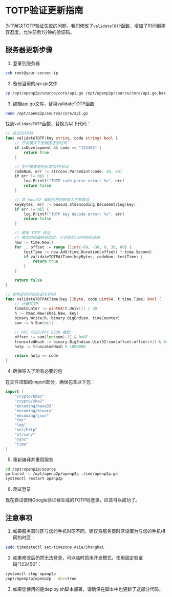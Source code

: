 # TOTP验证更新指南

为了解决TOTP验证失败的问题，我们修改了`validateTOTP`函数，增加了时间偏移容忍度，允许前后1分钟的验证码。

## 服务器更新步骤

1. 登录到服务器

```bash
ssh root@your-server-ip
```

2. 备份当前的api.go文件

```bash
cp /opt/openp2p/source/core/api.go /opt/openp2p/source/core/api.go.bak
```

3. 编辑api.go文件，替换validateTOTP函数

```bash
nano /opt/openp2p/source/core/api.go
```

找到`validateTOTP`函数，替换为以下代码：

```go
// 验证TOTP码
func validateTOTP(key string, code string) bool {
	// 开发模式下使用固定验证码
	if isDevelopment && code == "123456" {
		return true
	}

	// 生产模式使用标准TOTP验证
	codeNum, err := strconv.ParseUint(code, 10, 64)
	if err != nil {
		log.Printf("TOTP code parse error: %v", err)
		return false
	}

	// 将 base32 编码的密钥转换为字节数组
	keyBytes, err := base32.StdEncoding.DecodeString(key)
	if err != nil {
		log.Printf("TOTP key decode error: %v", err)
		return false
	}

	// 使用 TOTP 验证
	// 增加时间偏移容忍度，允许前后1分钟的验证码
	now := time.Now()
	for _, offset := range []int{-60, -30, 0, 30, 60} {
		testTime := now.Add(time.Duration(offset) * time.Second)
		if validateTOTPAtTime(keyBytes, codeNum, testTime) {
			return true
		}
	}

	return false
}

// 在特定时间点验证TOTP码
func validateTOTPAtTime(key []byte, code uint64, t time.Time) bool {
	// 计算TOTP
	timeCounter := uint64(t.Unix()) / 30
	h := hmac.New(sha1.New, key)
	binary.Write(h, binary.BigEndian, timeCounter)
	sum := h.Sum(nil)

	// RFC 4226/RFC 6238 截断
	offset := sum[len(sum)-1] & 0x0F
	truncatedHash := binary.BigEndian.Uint32(sum[offset:offset+4]) & 0x7FFFFFFF
	hotp := truncatedHash % 1000000

	return hotp == code
}
```

4. 确保导入了所有必要的包

在文件顶部的import部分，确保包含以下包：

```go
import (
	"crypto/hmac"
	"crypto/sha1"
	"encoding/base32"
	"encoding/binary"
	"encoding/json"
	"fmt"
	"log"
	"net/http"
	"strconv"
	"sync"
	"time"
)
```

5. 重新编译并重启服务

```bash
cd /opt/openp2p/source
go build -o /opt/openp2p/openp2p ./cmd/openp2p.go
systemctl restart openp2p
```

6. 测试登录

现在尝试使用Google验证器生成的TOTP码登录，应该可以成功了。

## 注意事项

1. 如果服务器时区与您的手机时区不同，建议将服务器时区设置为与您的手机相同的时区：

```bash
sudo timedatectl set-timezone Asia/Shanghai
```

2. 如果修改后仍然无法登录，可以临时启用开发模式，使用固定验证码"123456"：

```bash
systemctl stop openp2p
/opt/openp2p/openp2p --dev=true
```

3. 如果您使用的是deploy.sh脚本部署，请确保在脚本中也更新了这部分代码。 